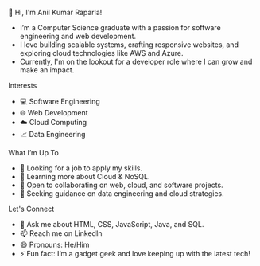 👋 Hi, I'm Anil Kumar Raparla!
- I’m a Computer Science graduate with a passion for software engineering and web development.
- I love building scalable systems, crafting responsive websites, and exploring cloud technologies like AWS and Azure.
- Currently, I'm on the lookout for a developer role where I can grow and make an impact.

Interests
- 💻 Software Engineering
- 🌐 Web Development
- ☁️ Cloud Computing
- 📈 Data Engineering
  
What I’m Up To
- 🔭 Looking for a job to apply my skills.
- 🌱 Learning more about Cloud & NoSQL.
- 👯 Open to collaborating on web, cloud, and software projects.
- 🤔 Seeking guidance on data engineering and cloud strategies.
  
Let's Connect
- 💬 Ask me about HTML, CSS, JavaScript, Java, and SQL.
- 📫 Reach me on LinkedIn
- 😄 Pronouns: He/Him
- ⚡ Fun fact: I’m a gadget geek and love keeping up with the latest tech!

